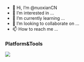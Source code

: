 - 👋 Hi, I’m @nuoxianCN
- 👀 I’m interested in ...
- 🌱 I’m currently learning ...
- 💞️ I’m looking to collaborate on ...
- 📫 How to reach me ...

### Platform&Tools
![](https://visitor-badge.glitch.me/badge?page_id=CasterWx.readme)
